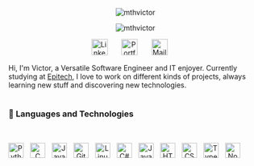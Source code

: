 <p align="center">
    <img src="https://readme-typing-svg.demolab.com?font=Roboto&duration=1&pause=1000&color=58a4ff&center=true&vCenter=true&width=435&lines=Victor+Mathon" alt="mthvictor"/>
</p>
<p align="center">
    <img src="https://readme-typing-svg.demolab.com?font=Roboto&pause=500&color=58a4ff&center=true&vCenter=true&width=500&lines=Versatile+Software+Engineer;IT+enjoyer+%26+Student+at+EPITECH;Always+learning+new+stuff;6%2B+years+of+coding" alt="mthvictor"/>
</p>
<p align="center">
  <a href="https://www.linkedin.com/in/mthvictor/"><img width="32px" alt="LinkedIn" title="LinkedIn" src="https://i.imgur.com/klL5AD5.png"/></a>
  &#8287;&#8287;&#8287;&#8287;&#8287;
  <a href="https://mathonvictor.me"><img width="32px" alt="Portfolio" title="Portfolio" src="https://i.imgur.com/BB1a1KI.png"/></a>
  &#8287;&#8287;&#8287;&#8287;&#8287;
  <a href="mailto:mathonvictor@pm.me"><img width="32px" alt="Mail" title="Mail" src="https://i.imgur.com/tkbFfol.png"/></a>
  &#8287;&#8287;&#8287;&#8287;&#8287;
</p>

Hi, I'm Victor, a Versatile Software Engineer and IT enjoyer. Currently studying at [Epitech](https://www.epitech.eu/), I love to work on different kinds of projects, always learning new stuff and discovering new technologies.

#

### 🧰 Languages and Technologies
<br />
<p align="center">
    <img align="left" alt="Python" width="30px" style="padding-right:10px;" src="https://cdn.jsdelivr.net/gh/devicons/devicon/icons/python/python-plain.svg"/>
    <img align="left" alt="C" width="30px" style="padding-right:10px;" src="https://cdn.jsdelivr.net/gh/devicons/devicon/icons/c/c-original.svg"/>
    <img align="left" alt="Java" width="30px" style="padding-right:10px;" src="https://cdn.jsdelivr.net/gh/devicons/devicon/icons/java/java-original.svg"/>
    <img align="left" alt="Git" width="30px" style="padding-right:10px;" src="https://cdn.jsdelivr.net/gh/devicons/devicon/icons/git/git-original.svg"/>
    <img align="left" alt="Linux" width="30px" style="padding-right:10px;" src="https://cdn.jsdelivr.net/gh/devicons/devicon/icons/linux/linux-original.svg"/>
    <img align="left" alt="C#" width="30px" style="padding-right:10px;" src="https://cdn.jsdelivr.net/gh/devicons/devicon/icons/csharp/csharp-original.svg"/>
    <img align="left" alt="JavaScript" width="30px" style="padding-right:10px;" src="https://cdn.jsdelivr.net/gh/devicons/devicon/icons/javascript/javascript-plain.svg"/>
    <img align="left" alt="HTML" width="30px" style="padding-right:10px;" src="https://cdn.jsdelivr.net/gh/devicons/devicon/icons/html5/html5-plain.svg"/>
    <img align="left" alt="CSS" width="30px" style="padding-right:10px;" src="https://cdn.jsdelivr.net/gh/devicons/devicon/icons/css3/css3-plain.svg"/>
    <img align="left" alt="TypeScript" width="30px" style="padding-right:10px;" src="https://cdn.jsdelivr.net/gh/devicons/devicon/icons/typescript/typescript-plain.svg"/>
    <img align="left" alt="NodeJS" width="30px" style="padding-right:10px;" src="https://cdn.jsdelivr.net/gh/devicons/devicon/icons/nodejs/nodejs-original.svg"/>
</p>
<br />

#
